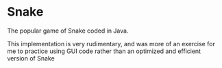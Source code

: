 # Snake
The popular game of Snake coded in Java.

This implementation is very rudimentary, and was more of an exercise for me to practice using GUI code rather than an optimized and efficient version of Snake
